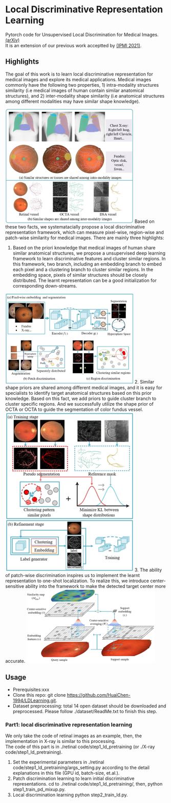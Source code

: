 # Local Discriminative Representation Learning
Pytorch code for Unsupervised Local Discrimination for Medical Images. [(arXiv)](https://arxiv.org/abs/2108.09440)  
It is an extension of our previous work acceptted by [(IPMI 2021)](https://link.springer.com/chapter/10.1007/978-3-030-78191-0_29).

## Highlights
The goal of this work is to learn local discriminative representation for medical images and explore its medical applications. Medical images commonly have the following two properties, 1) intra-modality structures similarity (i.e medical images of human contain similar anatomical structures), and 2) inter-modality shape similarity (i.e anatomical structures among different modalities may have similar shape knowledge).  

<img src="./figures/similarity.jpg" width="400">  
Based on these two facts, we systematacially propose a local discriminative representation framework, which can measure pixel-wise, region-wise and patch-wise similarity for medical images. There are mainly three highlights:

1. Based on the priori knowledge that medical images of human share similar anatomical structures, we propose a unsupervised deep learning framework to learn discriminative features and cluster similar regions. In this framework, two branch, including an embedding branch to embed each pixel and a clustering branch to cluster similar regions. In the embedding space, pixels of similar structures should be closely distributed. The learnt representation can be a good initialization for corresponding down-streams.  
<img src="./figures/ld.jpg" width="400">  
2. Similar shape priors are shared among different medical images, and it is easy for specialists to identify target anatomical structures based on this prior knowledge. Based on this fact, we add priors to guide cluster branch to cluster specific regions. And we successfully utilize the shape prior of OCTA or OCTA to guide the segmentation of color fundus vessel.  
<img src="./figures/shape-guided.jpg" width="400">  
3. The ability of patch-wise discrimination inspires us to implement the learnt representation to one-shot localization. To realize this, we introduce center-sensitive ability into the framework to make the detected target center more accurate.  
<img src="./figures/one-shot.jpg" width="400">  

## Usage

- Prerequisites:xxx 
- Clone this repo: git clone https://github.com/HuaiChen-1994/LDLearning.git.
- Dataset preprocessing: total 14 open dataset should be downloaded and preprocessed. Please follow ./dataset/ReadMe.txt to finish this step.  

### Part1: local discriminative representation learning  
We only take the code of retinal images as an example, then, the implementation in X-ray is similar to this processing.  
The code of this part is in ./retinal code/step1_ld_pretraining (or ./X-ray code/step1_ld_pretraining).  
1) Set the experimental parameters in ./retinal code/step1_ld_pretraining/args_setting.py according to the detail explanations in this file (GPU id, batch-size, et.al.).  
2) Patch discrimination learning to learn initial discriminative representations. cd to ./retinal code/step1_ld_pretraining/, then, python step1_train_pd_mixup.py.
3) Local discrimination learning python step2_train_ld.py.

